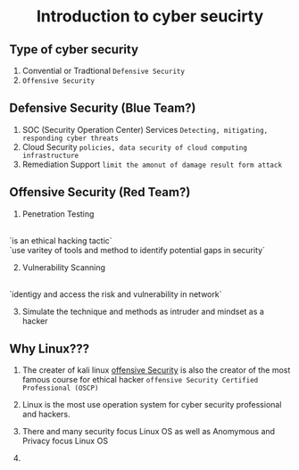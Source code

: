 <h1 align="center">Introduction to cyber seucirty</h1>

## Type of cyber security

1. Convential or Tradtional `Defensive Security`
2. `Offensive Security`


## Defensive Security (Blue Team?)

1. SOC (Security Operation Center) Services
`Detecting, mitigating, responding cyber threats`
2. Cloud Security
`policies, data security of cloud computing infrastructure`
3. Remediation Support
`limit the amonut of damage result form attack`


## Offensive Security (Red Team?)

1. Penetration Testing 
<br>
`is an ethical hacking tactic` 
<br>
`use varitey of tools and method to identify potential gaps in security`

2. Vulnerability Scanning 
<br>
`identigy and access the risk and vulnerability in network`

3. Simulate the technique and methods as intruder and mindset as a hacker

## Why Linux???


1. The creater of kali linux [offensive Security](https://www.offensive-security.com) is also the creator of the most famous course for ethical hacker `offensive Security Certified Professional (OSCP)` 

2. Linux is the most use operation system for cyber security professional and hackers.

3. There and many security focus Linux OS as well as Anomymous and Privacy focus Linux OS

4. 